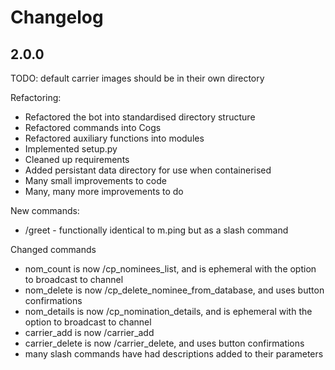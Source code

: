 # Changelog

## 2.0.0

TODO: default carrier images should be in their own directory

Refactoring:

- Refactored the bot into standardised directory structure
- Refactored commands into Cogs
- Refactored auxiliary functions into modules
- Implemented setup.py
- Cleaned up requirements
- Added persistant data directory for use when containerised
- Many small improvements to code
- Many, many more improvements to do

New commands:

- /greet - functionally identical to m.ping but as a slash command

Changed commands

- nom_count is now /cp_nominees_list, and is ephemeral with the option to broadcast to channel
- nom_delete is now /cp_delete_nominee_from_database, and uses button confirmations
- nom_details is now /cp_nomination_details, and is ephemeral with the option to broadcast to channel
- carrier_add is now /carrier_add
- carrier_delete is now /carrier_delete, and uses button confirmations
- many slash commands have had descriptions added to their parameters